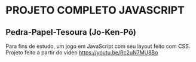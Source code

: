 # PROJETO COMPLETO JAVASCRIPT
## Pedra-Papel-Tesoura (Jo-Ken-Pô)

Para fins de estudo, um jogo em JavaScript com seu layout feito com CSS.
Projeto feito a partir do vídeo https://youtu.be/Rc2uN7MU8Bo